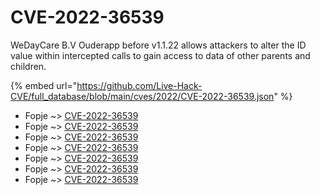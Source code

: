 # CVE-2022-36539

WeDayCare B.V Ouderapp before v1.1.22 allows attackers to alter the ID value within intercepted calls to gain access to data of other parents and children.

{% embed url="https://github.com/Live-Hack-CVE/full_database/blob/main/cves/2022/CVE-2022-36539.json" %}


* Fopje ~> [CVE-2022-36539](https://www.alice-snow.ru/2022/database/cve-2022-36539/cve-2022-36539-fopje)
* Fopje ~> [CVE-2022-36539](https://www.alice-snow.ru/2022/database/cve-2022-36539/cve-2022-36539-fopje)
* Fopje ~> [CVE-2022-36539](https://www.alice-snow.ru/2022/database/cve-2022-36539/cve-2022-36539-fopje)
* Fopje ~> [CVE-2022-36539](https://www.alice-snow.ru/2022/database/cve-2022-36539/cve-2022-36539-fopje)
* Fopje ~> [CVE-2022-36539](https://www.alice-snow.ru/2022/database/cve-2022-36539/cve-2022-36539-fopje)
* Fopje ~> [CVE-2022-36539](https://www.alice-snow.ru/2022/database/cve-2022-36539/cve-2022-36539-fopje)
* Fopje ~> [CVE-2022-36539](https://www.alice-snow.ru/2022/database/cve-2022-36539/cve-2022-36539-fopje)